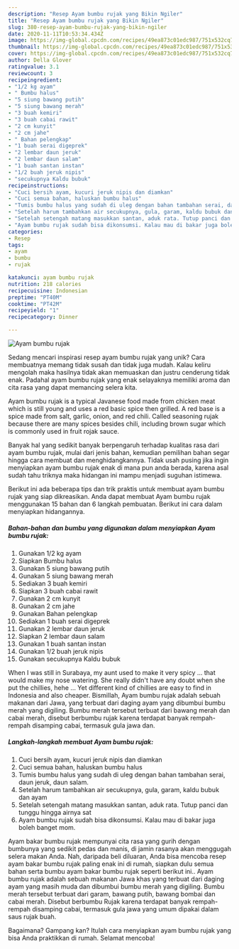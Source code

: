 ```yaml
---
description: "Resep Ayam bumbu rujak yang Bikin Ngiler"
title: "Resep Ayam bumbu rujak yang Bikin Ngiler"
slug: 380-resep-ayam-bumbu-rujak-yang-bikin-ngiler
date: 2020-11-11T10:53:34.434Z
image: https://img-global.cpcdn.com/recipes/49ea873c01edc987/751x532cq70/ayam-bumbu-rujak-foto-resep-utama.jpg
thumbnail: https://img-global.cpcdn.com/recipes/49ea873c01edc987/751x532cq70/ayam-bumbu-rujak-foto-resep-utama.jpg
cover: https://img-global.cpcdn.com/recipes/49ea873c01edc987/751x532cq70/ayam-bumbu-rujak-foto-resep-utama.jpg
author: Della Glover
ratingvalue: 3.1
reviewcount: 3
recipeingredient:
- "1/2 kg ayam"
- " Bumbu halus"
- "5 siung bawang putih"
- "5 siung bawang merah"
- "3 buah kemiri"
- "3 buah cabai rawit"
- "2 cm kunyit"
- "2 cm jahe"
- " Bahan pelengkap"
- "1 buah serai digeprek"
- "2 lembar daun jeruk"
- "2 lembar daun salam"
- "1 buah santan instan"
- "1/2 buah jeruk nipis"
- "secukupnya Kaldu bubuk"
recipeinstructions:
- "Cuci bersih ayam, kucuri jeruk nipis dan diamkan"
- "Cuci semua bahan, haluskan bumbu halus"
- "Tumis bumbu halus yang sudah di uleg dengan bahan tambahan serai, daun jeruk, daun salam."
- "Setelah harum tambahkan air secukupnya, gula, garam, kaldu bubuk dan ayam"
- "Setelah setengah matang masukkan santan, aduk rata. Tutup panci dan tunggu hingga airnya sat"
- "Ayam bumbu rujak sudah bisa dikonsumsi. Kalau mau di bakar juga boleh banget mom."
categories:
- Resep
tags:
- ayam
- bumbu
- rujak

katakunci: ayam bumbu rujak 
nutrition: 218 calories
recipecuisine: Indonesian
preptime: "PT40M"
cooktime: "PT42M"
recipeyield: "1"
recipecategory: Dinner

---
```



![Ayam bumbu rujak](https://img-global.cpcdn.com/recipes/49ea873c01edc987/751x532cq70/ayam-bumbu-rujak-foto-resep-utama.jpg)

Sedang mencari inspirasi resep ayam bumbu rujak yang unik? Cara membuatnya memang tidak susah dan tidak juga mudah. Kalau keliru mengolah maka hasilnya tidak akan memuaskan dan justru cenderung tidak enak. Padahal ayam bumbu rujak yang enak selayaknya memiliki aroma dan cita rasa yang dapat memancing selera kita.

Ayam bumbu rujak is a typical Javanese food made from chicken meat which is still young and uses a red basic spice then grilled. A red base is a spice made from salt, garlic, onion, and red chili. Called seasoning rujak because there are many spices besides chili, including brown sugar which is commonly used in fruit rojak sauce.

Banyak hal yang sedikit banyak berpengaruh terhadap kualitas rasa dari ayam bumbu rujak, mulai dari jenis bahan, kemudian pemilihan bahan segar hingga cara membuat dan menghidangkannya. Tidak usah pusing jika ingin menyiapkan ayam bumbu rujak enak di mana pun anda berada, karena asal sudah tahu triknya maka hidangan ini mampu menjadi suguhan istimewa.


Berikut ini ada beberapa tips dan trik praktis untuk membuat ayam bumbu rujak yang siap dikreasikan. Anda dapat membuat Ayam bumbu rujak menggunakan 15 bahan dan 6 langkah pembuatan. Berikut ini cara dalam menyiapkan hidangannya.

<!--inarticleads1-->

##### Bahan-bahan dan bumbu yang digunakan dalam menyiapkan Ayam bumbu rujak:

1. Gunakan 1/2 kg ayam
1. Siapkan  Bumbu halus
1. Gunakan 5 siung bawang putih
1. Gunakan 5 siung bawang merah
1. Sediakan 3 buah kemiri
1. Siapkan 3 buah cabai rawit
1. Gunakan 2 cm kunyit
1. Gunakan 2 cm jahe
1. Gunakan  Bahan pelengkap
1. Sediakan 1 buah serai digeprek
1. Gunakan 2 lembar daun jeruk
1. Siapkan 2 lembar daun salam
1. Gunakan 1 buah santan instan
1. Gunakan 1/2 buah jeruk nipis
1. Gunakan secukupnya Kaldu bubuk


When I was still in Surabaya, my aunt used to make it very spicy … that would make my nose watering. She really didn&#39;t have any doubt when she put the chillies, hehe … Yet different kind of chillies are easy to find in Indonesia and also cheaper. Bismillah, Ayam bumbu rujak adalah sebuah makanan dari Jawa, yang terbuat dari daging ayam yang dibumbui bumbu merah yang digiling. Bumbu merah tersebut terbuat dari bawang merah dan cabai merah, disebut berbumbu rujak karena terdapat banyak rempah-rempah disamping cabai, termasuk gula jawa dan. 

<!--inarticleads2-->

##### Langkah-langkah membuat Ayam bumbu rujak:

1. Cuci bersih ayam, kucuri jeruk nipis dan diamkan
1. Cuci semua bahan, haluskan bumbu halus
1. Tumis bumbu halus yang sudah di uleg dengan bahan tambahan serai, daun jeruk, daun salam.
1. Setelah harum tambahkan air secukupnya, gula, garam, kaldu bubuk dan ayam
1. Setelah setengah matang masukkan santan, aduk rata. Tutup panci dan tunggu hingga airnya sat
1. Ayam bumbu rujak sudah bisa dikonsumsi. Kalau mau di bakar juga boleh banget mom.


Ayam bakar bumbu rujak mempunyai cita rasa yang gurih dengan bumbunya yang sedikit pedas dan manis, di jamin rasanya akan menggugah selera makan Anda. Nah, daripada beli diluaran, Anda bisa mencoba resep ayam bakar bumbu rujak paling enak ini di rumah, siapkan dulu semua bahan serta bumbu ayam bakar bumbu rujak seperti berikut ini.. Ayam bumbu rujak adalah sebuah makanan Jawa khas yang terbuat dari daging ayam yang masih muda dan dibumbui bumbu merah yang digiling. Bumbu merah tersebut terbuat dari garam, bawang putih, bawang bombai dan cabai merah. Disebut berbumbu Rujak karena terdapat banyak rempah-rempah disamping cabai, termasuk gula jawa yang umum dipakai dalam saus rujak buah. 

Bagaimana? Gampang kan? Itulah cara menyiapkan ayam bumbu rujak yang bisa Anda praktikkan di rumah. Selamat mencoba!
